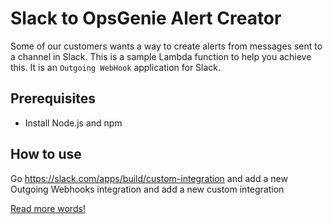 # Slack to OpsGenie Alert Creator

Some of our customers wants a way to create alerts from messages sent to a channel in Slack.
This is a sample Lambda function to help you achieve this.
It is an `Outgoing WebHook` application for Slack.

## Prerequisites

* Install Node.js and npm

## How to use

Go https://slack.com/apps/build/custom-integration and add a new Outgoing Webhooks integration and add a new custom integration

[Read more words!](images/custom-integration.png)
